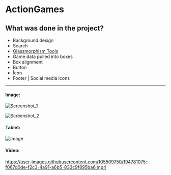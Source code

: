 # ActionGames

## What was done in the project?
* Background design
* Search
*  <a href="https://hype4.academy/tools/glassmorphism-generator">Glassmorphism Tools</a>
* Game data pulled into boxes
* Box alignment
* Button
* İcon
* Footer | Social media icons
<hr>

#### Image:


![Screenshot_1](https://user-images.githubusercontent.com/105509750/194781101-632d1720-e045-4085-b181-6bbafdbb92a6.png)

![Screenshot_2](https://user-images.githubusercontent.com/105509750/194781111-4763fde5-4bdc-4b87-b5cc-9f702f8e6a56.png)

#### Tablet:

![image](https://user-images.githubusercontent.com/105509750/194781221-aa112c7b-bca9-4056-8368-7eea9e7c1d86.png)

#### Video:
https://user-images.githubusercontent.com/105509750/194781075-f067d0de-f2c3-4a91-a6b5-833c9f895ba6.mp4
